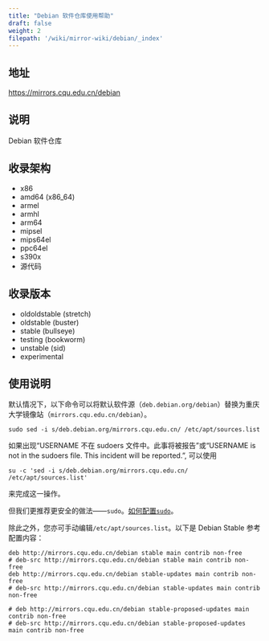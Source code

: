 ```yaml
---
title: "Debian 软件仓库使用帮助"
draft: false
weight: 2
filepath: '/wiki/mirror-wiki/debian/_index'
---
```


## 地址
https://mirrors.cqu.edu.cn/debian

## 说明

Debian 软件仓库

## 收录架构

- x86
- amd64 (x86_64)
- armel
- armhl
- arm64
- mipsel
- mips64el
- ppc64el
- s390x
- 源代码

## 收录版本

- oldoldstable (stretch)
- oldstable (buster)
- stable (bullseye)
- testing (bookworm)
- unstable (sid)
- experimental

## 使用说明

默认情况下，以下命令可以将默认软件源（`deb.debian.org/debian`）替换为重庆大学镜像站（`mirrors.cqu.edu.cn/debian`）。

```shell
sudo sed -i s/deb.debian.org/mirrors.cqu.edu.cn/ /etc/apt/sources.list
```

如果出现“USERNAME 不在 sudoers 文件中。此事将被报告”或“USERNAME is not in the sudoers file.  This incident will be reported.”,
可以使用

```shell
su -c 'sed -i s/deb.debian.org/mirrors.cqu.edu.cn/ /etc/apt/sources.list'
```

来完成这一操作。

但我们更推荐更安全的做法——`sudo`。[如何配置`sudo`](/wiki/mirror-wiki/debian/sudo)。

除此之外，您亦可手动编辑`/etc/apt/sources.list`。以下是 Debian Stable 参考配置内容：

```
deb http://mirrors.cqu.edu.cn/debian stable main contrib non-free
# deb-src http://mirrors.cqu.edu.cn/debian stable main contrib non-free
deb http://mirrors.cqu.edu.cn/debian stable-updates main contrib non-free
# deb-src http://mirrors.cqu.edu.cn/debian stable-updates main contrib non-free

# deb http://mirrors.cqu.edu.cn/debian stable-proposed-updates main contrib non-free
# deb-src http://mirrors.cqu.edu.cn/debian stable-proposed-updates main contrib non-free
```
